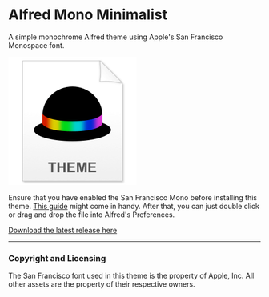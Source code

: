 # Alfred Mono Minimalist
A simple monochrome Alfred theme using Apple's San Francisco Monospace font.

![Theme Icon](https://github.com/jtvhk/alfred-mono-minimalist/raw/master/Alfred-Theme.png)

Ensure that you have enabled the San Francisco Mono before installing this theme. [This guide](http://osxdaily.com/2018/01/07/use-sf-mono-font-mac/) might come in handy. After that, you can just double click or drag and drop the file into Alfred's Preferences.

[Download the latest release here](https://github.com/jtvhk/alfred-mono-minimalist/releases/tag/1.0)

---
### Copyright and Licensing
The San Francisco font used in this theme is the property of Apple, Inc. All other assets are the property of their respective owners.


